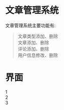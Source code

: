 # 文章管理系统
  文章管理系统主要功能有:  
  >文章类型添加、删除  
  >文章添加、删除  
  >评论添加、删除  
  >用户信息修改、删除  
# 界面
  1  
  2  
  3  
